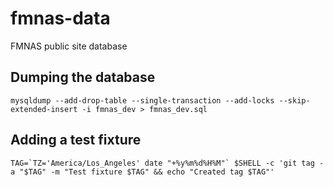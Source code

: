 # fmnas-data
FMNAS public site database

## Dumping the database
```shell
mysqldump --add-drop-table --single-transaction --add-locks --skip-extended-insert -i fmnas_dev > fmnas_dev.sql
```

## Adding a test fixture
```shell
TAG=`TZ='America/Los_Angeles' date "+%y%m%d%H%M"` $SHELL -c 'git tag -a "$TAG" -m "Test fixture $TAG" && echo "Created tag $TAG"'
```
